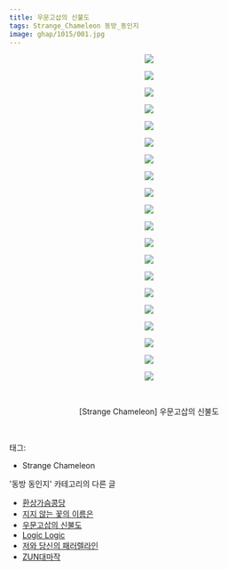 ```yaml
---
title: 우문고삽의 신불도
tags: Strange_Chameleon 동방_동인지
image: ghap/1015/001.jpg
---
```

<div class="article">
<p style="text-align: center; clear: none; float: none;"><img src="{{ site.nasurl }}/ghap/1015/001.jpg"/></p>
<p style="text-align: center; clear: none; float: none;"><img src="{{ site.nasurl }}/ghap/1015/002.jpg"/></p>
<p style="text-align: center; clear: none; float: none;"><img src="{{ site.nasurl }}/ghap/1015/003.jpg"/></p>
<p style="text-align: center; clear: none; float: none;"><img src="{{ site.nasurl }}/ghap/1015/004.jpg"/></p>
<p style="text-align: center; clear: none; float: none;"><img src="{{ site.nasurl }}/ghap/1015/005.jpg"/></p>
<p style="text-align: center; clear: none; float: none;"><img src="{{ site.nasurl }}/ghap/1015/006.jpg"/></p>
<p style="text-align: center; clear: none; float: none;"><img src="{{ site.nasurl }}/ghap/1015/007.jpg"/></p>
<p style="text-align: center; clear: none; float: none;"><img src="{{ site.nasurl }}/ghap/1015/008.jpg"/></p>
<p style="text-align: center; clear: none; float: none;"><img src="{{ site.nasurl }}/ghap/1015/009.jpg"/></p>
<p style="text-align: center; clear: none; float: none;"><img src="{{ site.nasurl }}/ghap/1015/010.jpg"/></p>
<p style="text-align: center; clear: none; float: none;"><img src="{{ site.nasurl }}/ghap/1015/011.jpg"/></p>
<p style="text-align: center; clear: none; float: none;"><img src="{{ site.nasurl }}/ghap/1015/012.jpg"/></p>
<p style="text-align: center; clear: none; float: none;"><img src="{{ site.nasurl }}/ghap/1015/013.jpg"/></p>
<p style="text-align: center; clear: none; float: none;"><img src="{{ site.nasurl }}/ghap/1015/014.jpg"/></p>
<p style="text-align: center; clear: none; float: none;"><img src="{{ site.nasurl }}/ghap/1015/015.jpg"/></p>
<p style="text-align: center; clear: none; float: none;"><img src="{{ site.nasurl }}/ghap/1015/016.jpg"/></p>
<p style="text-align: center; clear: none; float: none;"><img src="{{ site.nasurl }}/ghap/1015/017.jpg"/></p>
<p style="text-align: center; clear: none; float: none;"><img src="{{ site.nasurl }}/ghap/1015/018.jpg"/></p>
<p style="text-align: center; clear: none; float: none;"><img src="{{ site.nasurl }}/ghap/1015/019.jpg"/></p>
<p style="text-align: center; clear: none; float: none;"><img src="{{ site.nasurl }}/ghap/1015/020.jpg"/></p>
<p style="text-align: center; clear: none; float: none;"><br/></p>
<p style="text-align: center; clear: none; float: none;">[Strange Chameleon] 우문고삽의 신불도</p>
<p><br/></p>
</div><div class="tagTrail">
<p>태그: </p>
<ul>
<li>Strange Chameleon</li>
</ul>
</div><div class="another">
<p>'동방 동인지' 카테고리의 다른 글</p>
<ul>
<li><a href="/2016-07-22-ghap_1017">환상가슴콩당</a></li>
<li><a href="/2016-07-22-ghap_1016">지지 않는 꽃의 이름은</a></li>
<li><a href="/2016-07-22-ghap_1015">우문고삽의 신불도</a></li>
<li><a href="/2016-07-22-ghap_1014">Logic Logic</a></li>
<li><a href="/2016-07-22-ghap_1013">저와 당신의 패러렐라인</a></li>
<li><a href="/2016-07-22-ghap_1012">ZUN대마작</a></li>
</ul>
</div><div class="cb_module cb_fluid">
<div class="cb_wrt cb_profile">
</div><!-- commentList close -->
</div>